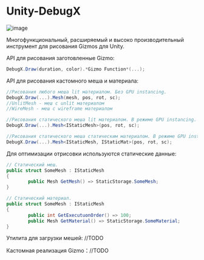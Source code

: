 # Unity-DebugX
 
![image](https://github.com/user-attachments/assets/fb3edbce-9164-4ad7-a7a2-85748edf58e0)

Многофункциональный, расширяемый и высоко производительный инструмент для рисования Gizmos для Unity.

API для рисования заготовленные Gizmo: 
```c#
DebugX.Draw(duration, color).*Gizmo Function*(...);
```

API для рисования кастомного меша и материала:
```c#
//Рисования любого меша lit материалом. Без GPU instancing. 
DebugX.Draw(...).Mesh(mesh, pos, rot, sc);
//UnlitMesh - меш с unlit материалом
//WireMesh - меш с wireframe материалом

//Рисования статического меша lit материалом. В режиме GPU instancing. 
DebugX.Draw(...).Mesh<IStaticMesh>(pos, rot, sc);

//Рисования статического меша статическим материалом. В режиме GPU instancing. 
DebugX.Draw(...).Mesh<IStaticMesh, IStaticMat>(pos, rot, sc);
```

Для оптимизации отрисовки используются статические данные:
```c#
// Статический меш. 
public struct SomeMesh : IStaticMesh
{
		public Mesh GetMesh() => StaticStorage.SomeMesh;
} 

// Статический материал. 
public struct SomeMesh : IStaticMesh
{
		public int GetExecutuonOrder() => 100;
		public Mesh GetMaterial() => StaticStorage.SomeMaterial;
} 
```
Утилита для загрузки мешей: //TODO

Кастомная реализация Gizmo：//TODO